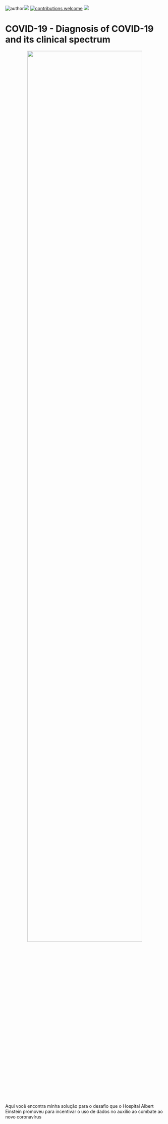 ![author](https://img.shields.io/badge/author-DaniloDS-red.svg)[![](https://img.shields.io/badge/python-3.7+-blue.svg)](https://www.python.org/downloads/release/python-365/) [![contributions welcome](https://img.shields.io/badge/contributions-welcome-brightgreen.svg?style=flat)](https://github.com/DanOliveira-DS/data_science/issues)
[![](https://img.shields.io/badge/LinkedIn-blue.svg)](https://www.linkedin.com/in/danilooliveirads/)

# COVID-19 - Diagnosis of COVID-19 and its clinical spectrum 
<p align="center">
  <img width="85%" src="https://i0.wp.com/blog.drconsulta.com/wp-content/uploads/2020/03/iStock-1209686026.jpg?resize=1024%2C576&ssl=1" >
</p>

Aqui você encontra minha solução para o desafio que o Hospital Albert Einstein promoveu para incentivar o uso de dados no auxílio ao combate ao novo coronavírus


